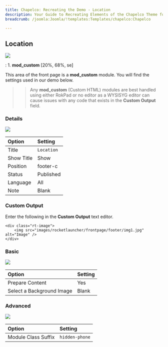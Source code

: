 ```yaml
---
title: Chapelco: Recreating the Demo - Location
description: Your Guide to Recreating Elements of the Chapelco Theme for Joomla
breadcrumb: /joomla:Joomla/!templates:Templates/chapelco:Chapelco

---
```


Location
-----
![][demo]

:   1. **mod_custom** [20%, 68%, se]

This area of the front page is a **mod_custom** module. You will find the settings used in our demo below.

>> Any **mod_custom** (Custom HTML) modules are best handled using either RokPad or no editor as a WYSISYG editor can cause issues with any code that exists in the **Custom Output** field.

### Details
![][demo2]

| Option     | Setting    |  
| :--------- | :--------- |  
| Title      | `Location` |  
| Show Title | Show       |  
| Position   | footer-c   |  
| Status     | Published  |  
| Language   | All        |  
| Note       | Blank      |    

### Custom Output
Enter the following in the **Custom Output** text editor.

~~~
<div class="rt-image">
	<img src="images/rocketlauncher/frontpage/footer/img1.jpg" alt="Image" />
</div>
~~~

### Basic
![][demo3]

| Option                    | Setting |
| :------------------------ | :------ |
| Prepare Content           | Yes     |
| Select a Background Image | Blank   |

### Advanced
![][demo4]

| Option              | Setting        |  
| :------------------ | :------------- |  
| Module Class Suffix | `hidden-phone` |  

[demo]: assets/demo_8.jpeg
[demo2]: assets/location_1.jpeg
[demo3]: assets/location_2.jpeg
[demo4]: assets/location_3.jpeg